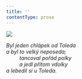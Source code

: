 ```yaml
---
title: ''
contentType: prose
---
```


![](../Images/029.jpg)

_Byl jeden chlápek od Toleda  
a byl to velký neposeda;  
         tancoval pořád polky  
         a jedl přitom vdolky  
a lebedil si u Toleda._

